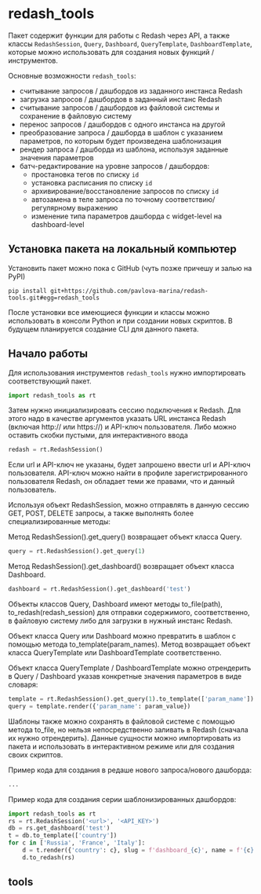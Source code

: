 # redash_tools

Пакет содержит функции для работы с Redash через API, а также классы `RedashSession`, `Query`, `Dashboard`, `QueryTemplate`, `DashboardTemplate`, которые можно использовать для создания новых функций / инструментов.

Основные возможности `redash_tools`:
* считывание запросов / дашбордов из заданного инстанса Redash
* загрузка запросов / дашбордов в заданный инстанс Redash
* считывание запросов / дашбордов из файловой системы и сохранение в файловую систему
* перенос запросов / дашбордов с одного инстанса на другой
* преобразование запроса / дашборда в шаблон с указанием параметров, по которым будет произведена шаблонизация
* рендер запроса / дашборда из шаблона, используя заданные значения параметров
* батч-редактирование на уровне запросов / дашбордов:
	* простановка тегов по списку `id`
	* установка расписания по списку `id`
	* архивирование/восстановление запросов по списку `id`
	* автозамена в теле запроса по точному соответствию/регулярному выражению
	* изменение типа параметров дашборда с widget-level на dashboard-level
	
	
## Установка пакета на локальный компьютер

Установить пакет можно пока с GitHub (чуть позже причешу и залью на PyPI)

```
pip install git+https://github.com/pavlova-marina/redash-tools.git#egg=redash_tools
```

После установки все имеющиеся функции и классы можно использовать в консоли Python и при создании новых скриптов.
В будущем планируется создание CLI для данного пакета.

## Начало работы

Для использования инструментов `redash_tools` нужно импортировать соответствующий пакет.

```python
import redash_tools as rt
```

Затем нужно инициализировать сессию подключения к Redash. Для этого надо в качестве аргументов указать URL инстанса Redash (включая http:// или https://) и API-ключ пользователя. Либо можно оставить скобки пустыми, для интерактивного ввода

```python
redash = rt.RedashSession()
```

Если url и API-ключ не указаны, будет запрошено ввести url и API-ключ пользователя. API-ключ можно найти в профиле зарегистрированного пользователя Redash, он обладает теми же правами, что и данный пользователь.

Используя объект RedashSession, можно отправлять в данную сессию GET, POST, DELETE запросы, а также выполнять более специализированные методы:

Метод RedashSession().get_query() возвращает объект класса Query.
```python
query = rt.RedashSession().get_query(1)
```

Метод RedashSession().get_dashboard() возвращает объект класса Dashboard.
```python
dashboard = rt.RedashSession().get_dashboard('test')
```

Объекты классов Query, Dashboard имеют методы to_file(path), to_redash(redash_session) для отправки содержимого, соответственно, в файловую систему либо для загрузки в нужный инстанс Redash.

Объект класса Query или Dashboard можно превратить в шаблон с помощью метода to_template(param_names). Метод возвращает объект класса QueryTemplate или DashboardTemplate соответственно.

Объект класса QueryTemplate / DashboardTemplate можно отрендерить в Query / Dashboard указав конкретные значения параметров в виде словаря:

```python
template = rt.RedashSession().get_query(1).to_template(['param_name'])
query = template.render({'param_name': param_value})
```

Шаблоны также можно сохранять в файловой системе с помощью метода to_file, но нельзя непосредственно заливать в Redash (сначала их нужно отрендерить).
Данные сущности можно импортировать из пакета и использовать в интерактивном режиме или для создания своих скриптов.

Пример кода для создания в редаше нового запроса/нового дашборда:

```python
...
```

Пример кода для создания серии шаблонизированных дашбордов:

```python
import redash_tools as rt
rs = rt.RedashSession('<url>', '<API_KEY>')
db = rs.get_dashboard('test')
t = db.to_template(['country'])
for c in ['Russia', 'France', 'Italy']:
    d = t.render({'country': c}, slug = f'dashboard_{c}', name = f'{c}: Dashboard')  # example of custom naming
    d.to_redash(rs)
```    


## tools 





